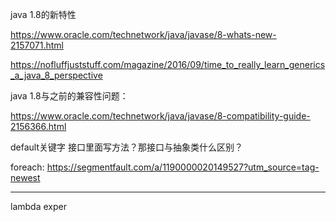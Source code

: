 java 1.8的新特性

https://www.oracle.com/technetwork/java/javase/8-whats-new-2157071.html

https://nofluffjuststuff.com/magazine/2016/09/time_to_really_learn_generics_a_java_8_perspective

java 1.8与之前的兼容性问题：

https://www.oracle.com/technetwork/java/javase/8-compatibility-guide-2156366.html

default关键字 接口里面写方法？那接口与抽象类什么区别？



foreach:
https://segmentfault.com/a/1190000020149527?utm_source=tag-newest






------------
lambda exper

